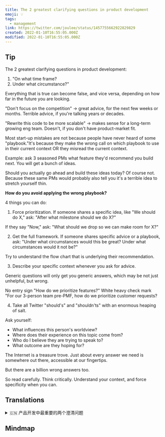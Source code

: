 ```yaml
---
title: The 2 greatest clarifying questions in product development
emoji: 💡
tags:
  - management
link: https://twitter.com/joulee/status/1457755662922829829
created: 2022-01-10T16:55:05.000Z
modified: 2022-01-10T16:55:05.000Z
---
```


## Tip

The 2 greatest clarifying questions in product development:

1. "On what time frame?
2. Under what circumstance?"

Everything that is true can become false, and vice versa, depending on how far in the future you are looking.

"Don't focus on the competition" → great advice, for the next few weeks or months. Terrible advice, if you're talking years or decades.

"Rewrite this code to be more scalable" → makes sense for a long-term growing eng team. Doesn't, if you don't have product-market fit.

Most start-up mistakes are not because people have never heard of some "playbook."It's because they make the wrong call on which playbook to use in their current context OR they misread the current context.

Example: ask 3 seasoned PMs what feature they'd recommend you build next. You will get a bunch of ideas.

Should you actually go ahead and build these ideas today? Of course not. Because these same PMs would probably also tell you it's a terrible idea to stretch yourself thin.

**How do you avoid applying the wrong playbook?**

4 things you can do:

1. Force prioritization. If someone shares a specific idea, like "We should do X," ask: "After what milestone should we do X?"

If they say "Now," ask: "What should we drop so we can make room for X?"

2. Get the full framework. If someone shares specific advice or a playbook, ask: "Under what circumstances would this be great? Under what circumstances would it not be?"

Try to understand the flow chart that is underlying their recommendation.

3. Describe your specific context whenever you ask for advice.

Generic questions will only get you generic answers, which may be not just unhelpful, but wrong.

No entry sign "How do we prioritize features?"
White heavy check mark "For our 3-person team pre-PMF, how do we prioritize customer requests?

4. Take all Twitter "should's" and "shouldn'ts" with an enormous heaping of salt.

Ask yourself:

- What influences this person's worldview?
- Where does their experience on this topic come from?
- Who do I believe they are trying to speak to?
- What outcome are they hoping for?

The Internet is a treasure trove. Just about every answer we need is somewhere out there, accessible at our fingertips.

But there are a billion wrong answers too.

So read carefully. Think critically. Understand your context, and force specificity when you can.

## Translations

<details>
   <summary>🇨🇳 产品开发中最重要的两个澄清问题 </summary>

产品开发中两个最大的澄清问题：“在什么时间范围内？在什么情况下？”

一切真实的东西都有可能变成虚假的，反之亦然，这取决于你对未来的期待有多远。

“不要专注于竞争”→ 对接下来几周或几个月的建议。如果你说的是几年或几十年，这是个糟糕的建议。

“重写这段代码以使其更具可扩展性”。对于一个长期成长的工程师团队来说，是有意义的。如果你的产品与市场不匹配，就不需要。

大多数创业公司犯的错误并不是因为人们没有听说过什么“战术手册”。“这是因为他们在当前环境下做了错误的选择，或者他们误读了当前环境。

例如:询问 3 位经验丰富的项目经理，他们会推荐你下一步开发什么功能。你会得到很多想法。

你是否应该今天就开始建立这些想法?当然不是。因为这些同样的经理可能也会告诉你，缩减功能是个糟糕的主意。

**你如何避免使用错误的战术手册？**

你可以做四件事：

1. 强制优先。 如果有人分享了一个特定的想法，比如“我们应该做 X”，问：“在什么里程碑之后我们应该做？”
   如果他们说“现在”，问一问：“我们应该扔掉什么才能给 X 腾出空间？”。
2. 获得完整的框架。 如果有人分享了具体的建议或者剧本，问他：“在什么情况下这是最好的？ 在什么情况下不会这样呢？”
   试着去理解他们推荐的基本流程。
3. 当你寻求建议时，描述一下你的具体情况。
   一般的问题只会给你一般的答案，这可能不仅没有帮助，而且是错误的。
   不好的版本 “我们如何优先考虑功能？”
   “对于我们的 3 人团队，在 PMF 之前，我们如何确定客户请求的优先级？”
4. 不要全盘接受 Twitter 上所有的“应该”和“不应该”。
   问问自己：
   - 是什么影响了这个人的世界观？
   - 他们在这个问题上的经验从何而来？
   - 谁会是他们的听众？
   - 他们希望得到什么样的结果？

互联网是一座宝库。 我们需要的每个答案都在某个地方，触手可及。

但也有十亿个错误的答案。

所以仔细阅读。 批判性地思考。 理解你所处的环境，并在可能的情况下强调其特殊性。

</details>

## Mindmap

![]()
